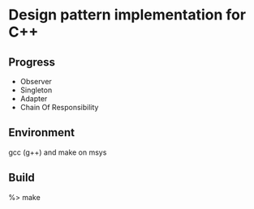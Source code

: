 # Design pattern implementation for C++

## Progress
- Observer
- Singleton
- Adapter
- Chain Of Responsibility

## Environment
gcc (g++) and make on msys

## Build

%> make


